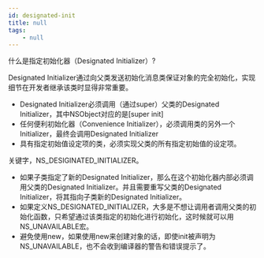 ```yaml
---
id: designated-init
title: null
tags:
    - null
---
```


<!--front-->
什么是指定初始化器（Designated Initializer）?

<!--back-->
Designated Initializer通过向父类发送初始化消息类保证对象的完全初始化，实现细节在开发者继承该类时显得非常重要。

* Designated Initializer必须调用（通过super）父类的Designated Initializer，其中NSObject对应的是[super init]
* 任何便利初始化器（Convenience Initializer），必须调用类的另外一个Initializer，最终会调用Designated Initializer
* 具有指定初始值设定项的类，必须实现父类的所有指定初始值的设定项。

关键字，NS_DESIGINATED_INITIALIZER。

* 如果子类指定了新的Designated Initializer，那么在这个初始化器内部必须调用父类的Designated Initializer。并且需要重写父类的Designated Initializer，将其指向子类新的Designated Initializer。
* 如果定义NS_DESIGNATED_INITIALIZER，大多是不想让调用者调用父类的初始化函数，只希望通过该类指定的初始化进行初始化，这时候就可以用NS_UNAVAILABLE宏。
* 避免使用new，如果使用new来创建对象的话，即使init被声明为NS_UNAVAILABLE，也不会收到编译器的警告和错误提示了。
